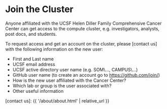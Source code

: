 # Join the Cluster

Anyone affiliated with the UCSF Helen Diller Family Comprehensive Cancer Center can get access to the compute cluster, e.g. investigators, analysts, post docs, and students.

To request access and get an account on the cluster, please [contact us] with the following information on the new user:

* First and Last name
* UCSF email address
* UCSF active directory user name (e.g. SOM\\..., CAMPUS\\...)
* GitHub user name (to create an account go to https://github.com/join/)
* How is the new user affiliated with the Cancer Center?
* Which lab or group is the user associated with?
* Other useful information


[contact us]: {{ '/about/about.html' | relative_url }}

